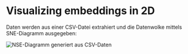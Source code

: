 # Visualizing embeddings in 2D

Daten werden aus einer CSV-Datei extrahiert und die Datenwolke mittels SNE-Diagramm ausgegeben:

![NSE-Diagramm generiert aus CSV-Daten](https://./NSE-Diagramm.png)
